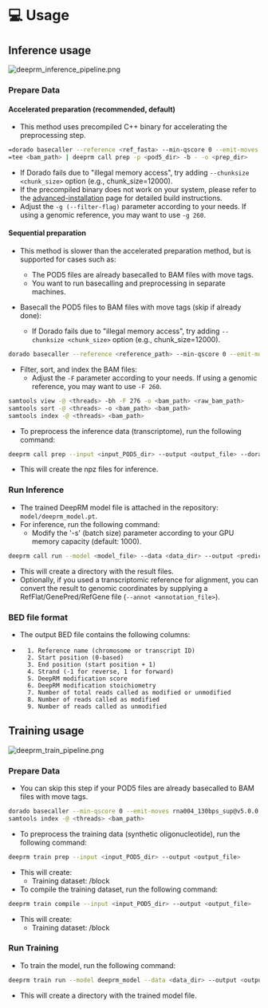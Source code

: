 # 💻 Usage
## Inference usage
![deeprm_inference_pipeline.png](../images/deeprm_inference_pipeline.png)

### Prepare Data
#### Accelerated preparation (recommended, default)
* This method uses precompiled C++ binary for accelerating the preprocessing step.
```bash
=dorado basecaller --reference <ref_fasta> --min-qscore 0 --emit-moves rna004_130bps_sup@v5.0.0 <pod5_dir> | \
=tee <bam_path> | deeprm call prep -p <pod5_dir> -b - -o <prep_dir>
```
* If Dorado fails due to "illegal memory access", try adding `--chunksize <chunk_size>` option (e.g., chunk_size=12000).
* If the precompiled binary does not work on your system, please refer to the [advanced-installation](advanced-installation) page for detailed build instructions.
* Adjust the `-g (--filter-flag)` parameter according to your needs. If using a genomic reference, you may want to use `-g 260`.

#### Sequential preparation
* This method is slower than the accelerated preparation method, but is supported for cases such as:
  * The POD5 files are already basecalled to BAM files with move tags.
  * You want to run basecalling and preprocessing in separate machines.

* Basecall the POD5 files to BAM files with move tags (skip if already done):
  * If Dorado fails due to "illegal memory access", try adding `--chunksize <chunk_size>` option (e.g., chunk_size=12000).
```bash
dorado basecaller --reference <reference_path> --min-qscore 0 --emit-moves rna004_130bps_sup@v5.0.0 <pod5_dir> > <raw_bam_path>"
```
* Filter, sort, and index the BAM files:
    * Adjust the `-F` parameter according to your needs. If using a genomic reference, you may want to use `-F 260`.
```bash
samtools view -@ <threads> -bh -F 276 -o <bam_path> <raw_bam_path>
samtools sort -@ <threads> -o <bam_path> <bam_path>
samtools index -@ <threads> <bam_path>
```
* To preprocess the inference data (transcriptome), run the following command:
```bash
deeprm call prep --input <input_POD5_dir> --output <output_file> --dorado <dorado_dir>
```
* This will create the npz files for inference.

### Run Inference
* The trained DeepRM model file is attached in the repository: `model/deeprm_model.pt`.
* For inference, run the following command:
  * Modify the '-s' (batch size) parameter according to your GPU memory capacity (default: 1000).
```bash
deeprm call run --model <model_file> --data <data_dir> --output <prediction_dir> --gpu_pool <gpu_pool>
```
* This will create a directory with the result files.
* Optionally, if you used a transcriptomic reference for alignment, you can convert the result to genomic coordinates by supplying a RefFlat/GenePred/RefGene file (`--annot <annotation_file>`).

### BED file format
* The output BED file contains the following columns:
* ```text
    1. Reference name (chromosome or transcript ID)
    2. Start position (0-based)
    3. End position (start position + 1)
    4. Strand (-1 for reverse, 1 for forward)
    5. DeepRM modification score
    6. DeepRM modification stoichiometry
    7. Number of total reads called as modified or unmodified
    8. Number of reads called as modified
    9. Number of reads called as unmodified
    ```
  
## Training usage
![deeprm_train_pipeline.png](../images/deeprm_train_pipeline.png)
### Prepare Data
* You can skip this step if your POD5 files are already basecalled to BAM files with move tags.
```bash
dorado basecaller --min-qscore 0 --emit-moves rna004_130bps_sup@v5.0.0 <pod5_dir> > <bam_path>
samtools index -@ <threads> <bam_path>
```
* To preprocess the training data (synthetic oligonucleotide), run the following command:
```bash
deeprm train prep --input <input_POD5_dir> --output <output_file>
```
* This will create:
    * Training dataset: /block
* To compile the training dataset, run the following command:
```bash
deeprm train compile --input <input_POD5_dir> --output <output_file>
```
* This will create:
    * Training dataset: /block
### Run Training
* To train the model, run the following command:
```bash
deeprm train run --model deeprm_model --data <data_dir> --output <output_dir> --gpu_pool <gpu_pool>
```
* This will create a directory with the trained model file.
